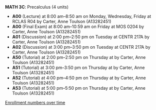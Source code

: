 **MATH 3C**: Precalculus (4 units)

- **A00** (Lecture) at 8:00 am–8:50 am on Monday, Wednesday, Friday at RCLAS R04 by Carter, Anne Toulson (A13282451)
- **A00** (Final Exam) at 8:00 am–10:59 am on Friday at MOS 0204 by Carter, Anne Toulson (A13282451)
- **A01** (Discussion) at 2:00 pm–2:50 pm on Tuesday at CENTR 217A by Carter, Anne Toulson (A13282451)
- **A02** (Discussion) at 3:00 pm–3:50 pm on Tuesday at CENTR 217A by Carter, Anne Toulson (A13282451)
- **A50** (Tutorial) at 2:00 pm–2:50 pm on Thursday at   by Carter, Anne Toulson (A13282451)
- **A51** (Tutorial) at 3:00 pm–3:50 pm on Thursday at   by Carter, Anne Toulson (A13282451)
- **A52** (Tutorial) at 4:00 pm–4:50 pm on Thursday at   by Carter, Anne Toulson (A13282451)
- **A53** (Tutorial) at 5:00 pm–5:50 pm on Thursday at   by Carter, Anne Toulson (A13282451)

[Enrollment numbers over time](./MATH3C.tsv)
